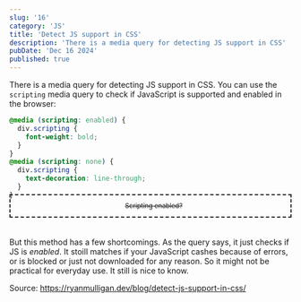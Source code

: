 ```yaml
---
slug: '16'
category: 'JS'
title: 'Detect JS support in CSS'
description: 'There is a media query for detecting JS support in CSS'
pubDate: 'Dec 16 2024'
published: true
---
```



There is a media query for detecting JS support in CSS. You can use the `scripting` media query to check if JavaScript is supported and enabled in the browser:



<style>
div.scripting {
	text-align: center	
}
@media (scripting: enabled) {
  div.scripting {
    font-weight: bold;
  }
}

@media (scripting: none) {
  div.scripting {
    text-decoration: line-through;
  }
}
</style>

```css
@media (scripting: enabled) {
  div.scripting {
    font-weight: bold;
  }
}
@media (scripting: none) {
  div.scripting {
    text-decoration: line-through;
  }
}
```

<div style="font-size:smaller; margin:-2em auto 3em; padding: 1em 1em 1em 2em; border:2px #24292e dashed;">
<div class="scripting"> Scripting enabled? </div>
</div>

But this method has a few shortcomings. As the query says, it just checks if JS is _enabled_. It stoill matches if your JavaScript cashes because of errors, or is blocked or just not downloaded for any reason. So it might not be practical for everyday use. It still is nice to know.

Source: https://ryanmulligan.dev/blog/detect-js-support-in-css/